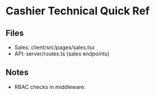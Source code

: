 # Cashier Technical Quick Ref

## Files
- Sales: client/src/pages/sales.tsx
- API: server/routes.ts (sales endpoints)

## Notes
- RBAC checks in middleware.

